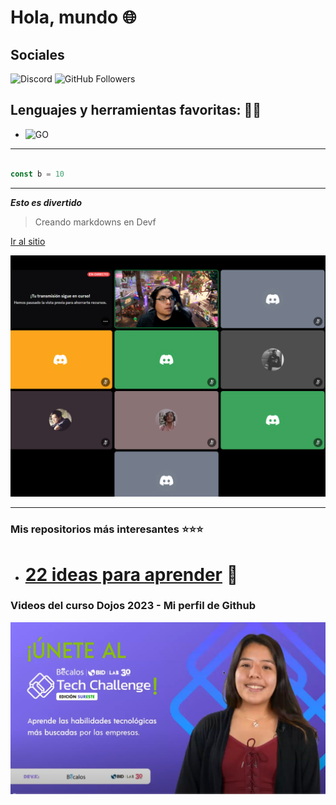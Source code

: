 # Hola, mundo 🌐

## Sociales
![Discord](https://img.shields.io/discord/718518515279069316?style=social&label=Discord&logo=discord)
![GitHub Followers](https://img.shields.io/github/followers/carlosDevf?style=social)


## Lenguajes y herramientas favoritas: 🔩🔩 
- ![GO](https://img.shields.io/badge/GO-00ADD8?style=for-the-badge&logo=javascript&logoColor=yellow&labelColor=101010)

- - -


````javascript

const b = 10

````

- - - 

***Esto es divertido***

> Creando markdowns en Devf

<!-- links -->
[Ir al sitio](http://google.com)

<!-- alt: la informacion extra -->
![imagen del primer curos](./test-cap.png)

- - -

### Mis repositorios más interesantes ⭐⭐⭐

- # [22 ideas para aprender](https://github.com/cchavezmx/3-WEB-PROTALENTO) 🧠


### Videos del curso Dojos 2023 - Mi perfil de Github

[![becalos devf muestra](./test_video.png)](https://youtu.be/omUfKP9GaGQ)

<!-- [![alt](imagen)](url del video) -->